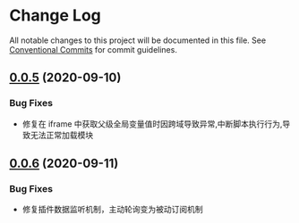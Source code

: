 # Change Log

All notable changes to this project will be documented in this file.
See [Conventional Commits](https://conventionalcommits.org) for commit guidelines.

## [0.0.5](https://github.com/duanguang/lerna-legion-library/compare/legions-thirdparty-plugin@0.1.0...legions-nprogress@0.0.2) (2020-09-10)

### Bug Fixes

- 修复在 iframe 中获取父级全局变量值时因跨域导致异常,中断脚本执行行为,导致无法正常加载模块

## [0.0.6](https://github.com/duanguang/lerna-legion-library/compare/legions-thirdparty-plugin@0.1.0...legions-nprogress@0.0.2) (2020-09-11)

### Bug Fixes

- 修复插件数据监听机制，主动轮询变为被动订阅机制
